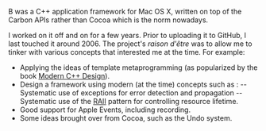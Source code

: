 B was a C++ application framework for Mac OS X, written on top of the Carbon APIs rather than Cocoa which is the norm nowadays.

I worked on it off and on for a few years. Prior to uploading it to GitHub, I last touched it around 2006. 
The project's *raison d'être* was to allow me to tinker with various concepts that interested me at the time.
For example:

- Applying the ideas of template metaprogramming (as popularized by the book [Modern C++ Design]).
- Design a framework using modern (at the time) concepts such as :
-- Systematic use of exceptions for error detection and propagation
-- Systematic use of the [RAII] pattern for controlling resource lifetime.
- Good support for Apple Events, including recording.
- Some ideas brought over from Cocoa, such as the Undo system.

[Modern C++ Design]: https://en.wikipedia.org/wiki/Modern_C%2B%2B_Design.
[RAII]: https://en.wikipedia.org/wiki/Resource_Acquisition_Is_Initialization
